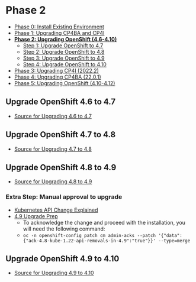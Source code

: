 # Phase 2

- [Phase 0: Install Existing Environment](https://github.ibm.com/Gabriel-Hicks/upgradeDocs/blob/main/phases/phase-0.md)
- [Phase 1: Upgrading CP4BA and CP4I](https://github.ibm.com/Gabriel-Hicks/upgradeDocs/blob/main/phases/phase-1.md)
- [**Phase 2: Upgrading OpenShift (4.6-4.10)**](https://github.ibm.com/Gabriel-Hicks/upgradeDocs/blob/main/phases/phase-2.md)
  - [Step 1: Upgrade OpenShift to 4.7](#upgrade-openshift-46-to-47)
  - [Step 2: Upgrade OpenShift to 4.8](#upgrade-openshift-47-to-48)
  - [Step 3: Upgrade OpenShift to 4.9](#upgrade-openshift-48-to-49)
  - [Step 4: Upgrade OpenShift to 4.10](#upgrade-openshift-49-to-410)
- [Phase 3: Upgrading CP4I (2022.2)](https://github.ibm.com/Gabriel-Hicks/upgradeDocs/blob/main/phases/phase-3.md)
- [Phase 4: Upgrading CP4BA (22.0.1)](https://github.ibm.com/Gabriel-Hicks/upgradeDocs/blob/main/phases/phase-4.md)
- [Phase 5: Upgrading OpenShift (4.10-4.12)](https://github.ibm.com/Gabriel-Hicks/upgradeDocs/blob/main/phases/phase-5.md)

## Upgrade OpenShift 4.6 to 4.7

- [Source for Upgrading 4.6 to 4.7](https://docs.openshift.com/container-platform/4.7/updating/updating-cluster-within-minor.html)

<!-- ### TODO -->

## Upgrade OpenShift 4.7 to 4.8

- [Source for Upgrading 4.7 to 4.8](https://docs.openshift.com/container-platform/4.8/updating/updating-cluster-within-minor.html)

<!-- ### TODO -->

## Upgrade OpenShift 4.8 to 4.9

- [Source for Upgrading 4.8 to 4.9](https://docs.openshift.com/container-platform/4.9/updating/updating-cluster-within-minor.html)

### Extra Step: Manual approval to upgrade

- [Kubernetes API Change Explained](https://access.redhat.com/articles/6955985)
- [4.9 Upgrade Prep](https://access.redhat.com/articles/6329921)
  - To acknowledge the change and proceed with the installation, you will need the following command:
  - `oc -n openshift-config patch cm admin-acks --patch '{"data":{"ack-4.8-kube-1.22-api-removals-in-4.9":"true"}}' --type=merge`

## Upgrade OpenShift 4.9 to 4.10

- [Source for Upgrading 4.9 to 4.10](https://docs.openshift.com/container-platform/4.10/updating/updating-cluster-within-minor.html)

<!-- ### TODO -->
